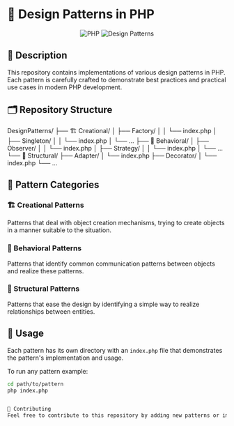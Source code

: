 # 🎨 Design Patterns in PHP

<div align="center">
    <img src="https://img.shields.io/badge/PHP-777BB4?style=for-the-badge&logo=php&logoColor=white" alt="PHP"/>
    <img src="https://img.shields.io/badge/Design_Patterns-🏗️-orange?style=for-the-badge" alt="Design Patterns"/>
</div>

## 📖 Description

This repository contains implementations of various design patterns in PHP. Each pattern is carefully crafted to demonstrate best practices and practical use cases in modern PHP development.

## 🗂️ Repository Structure
DesignPatterns/
├── 🏗️ Creational/
│ ├── Factory/
│ │ └── index.php
│ ├── Singleton/
│ │ └── index.php
│ └── ...
├── 🔄 Behavioral/
│ ├── Observer/
│ │ └── index.php
│ ├── Strategy/
│ │ └── index.php
│ └── ...
└── 🏢 Structural/
├── Adapter/
│ └── index.php
├── Decorator/
│ └── index.php
└── ...

## 🎯 Pattern Categories

### 🏗️ Creational Patterns
Patterns that deal with object creation mechanisms, trying to create objects in a manner suitable to the situation.

### 🔄 Behavioral Patterns
Patterns that identify common communication patterns between objects and realize these patterns.

### 🏢 Structural Patterns
Patterns that ease the design by identifying a simple way to realize relationships between entities.

## 🚀 Usage

Each pattern has its own directory with an `index.php` file that demonstrates the pattern's implementation and usage.

To run any pattern example:

```bash
cd path/to/pattern
php index.php


🤝 Contributing
Feel free to contribute to this repository by adding new patterns or improving existing implementations!